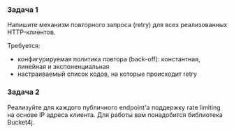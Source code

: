 ### Задача 1
Напишите механизм повторного запроса (retry) для всех реализованных HTTP-клиентов.

Требуется:

* конфигурируемая политика повтора (back-off): константная, линейная и экспоненциальная
* настраиваемый список кодов, на которые происходит retry


### Задача 2
Реализуйте для каждого публичного endpoint'а поддержку rate limiting на основе IP адреса клиента. Для работы вам понадобится библиотека Bucket4j.
